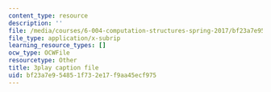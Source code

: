 ```yaml
---
content_type: resource
description: ''
file: /media/courses/6-004-computation-structures-spring-2017/bf23a7e954851f732e17f9aa45ecf975_JuvrTQapI_k.srt
file_type: application/x-subrip
learning_resource_types: []
ocw_type: OCWFile
resourcetype: Other
title: 3play caption file
uid: bf23a7e9-5485-1f73-2e17-f9aa45ecf975
---
```

